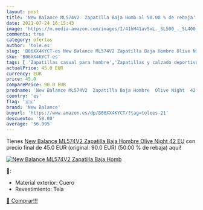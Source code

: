 ```yaml
---
layout: post
title: 'New Balance ML574V2  Zapatilla Baja Homb al 50.00 % de rebaja'
date: 2021-07-24 16:15:43
image: 'https://m.media-amazon.com/images/I/41hH41avSxL._SL500_._SL400_.jpg'
comments: true
category: ofertas
author: 'tole.es'
slug: 'B06XX4KYCT-es New Balance ML574V2 Zapatilla Baja Hombre Olive Night 42 EU'
sku: 'B06XX4KYCT-es'
tags: [ 'Zapatillas casual para hombre','Zapatillas y calzado deportivo para hombre','Zapatos','Zapatos para hombre','Zapatos y complementos','new balance','zapatilla', ]
actualPrice: 45.0 EUR
currency: EUR
price: 45.0
comparePrice: 90.0 EUR
prodname: 'New Balance ML574V2  Zapatilla Baja Hombre  Olive Night  42 EU'
country: 'es'
flag: '🇪🇸'
brand: 'New Balance'
buyurl: 'https://www.amazon.es/dp/B06XX4KYCT/?tag=tolees-21'
descuento: '50.00'
average: '56.995'
---
```


Tienes [New Balance ML574V2  Zapatilla Baja Hombre  Olive Night  42 EU](https://www.amazon.es/dp/B06XX4KYCT/?tag=tolees-21) con precio final de  45.0 EUR (original: 90.0 EUR) (50.00 %  de rebaja) aqui!

[![New Balance ML574V2  Zapatilla Baja Homb](https://m.media-amazon.com/images/I/41hH41avSxL._SL500_._SL400_.jpg)](https://www.amazon.es/dp/B06XX4KYCT/?tag=tolees-21)

🔎:

- Material exterior: Cuero
- Revestimiento: Tela

[🛒 Comprar!!!](https://www.amazon.es/dp/B06XX4KYCT/?tag=tolees-21)
